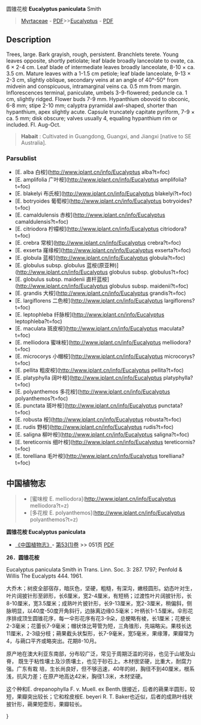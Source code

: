圆锥花桉 **Eucalyptus paniculata** Smith

> [Myrtaceae](http://www.iplant.cn/info/Myrtaceae?t=foc) - [PDF](http://www.iplant.cn/foc/pdf/Myrtaceae.pdf)>>[Eucalyptus](http://www.iplant.cn/info/Eucalyptus?t=foc) - [PDF](http://www.iplant.cn/foc/pdf/Eucalyptus.pdf)

## Description

Trees, large. Bark grayish, rough, persistent. Branchlets terete. Young leaves opposite, shortly petiolate; leaf blade broadly lanceolate to ovate, ca. 6 × 2-4 cm. Leaf blade of intermediate leaves broadly lanceolate, 8-10 × ca. 3.5 cm. Mature leaves with a 1-1.5 cm petiole; leaf blade lanceolate, 9-13 × 2-3 cm, slightly oblique, secondary veins at an angle of 40°-50° from midvein and conspicuous, intramarginal veins ca. 0.5 mm from margin. Inflorescences terminal, paniculate, umbels 3-9-flowered; peduncle ca. 1 cm, slightly ridged. Flower buds 7-9 mm. Hypanthium obovoid to obconic, 6-8 mm; stipe 2-10 mm; calyptra pyramidal awl-shaped, shorter than hypanthium, apex slightly acute. Capsule truncately capitate pyriform, 7-9 × ca. 5 mm; disk obscure; valves usually 4, equaling hypanthium rim or included. Fl. Aug-Oct.


> **Habait** : 
> Cultivated in Guangdong, Guangxi, and Jiangxi [native to SE Australia].

### Parsublist

* [E.  alba  白桉](http://www.iplant.cn/info/Eucalyptus alba?t=foc)
* [E.  amplifolia  广叶桉](http://www.iplant.cn/info/Eucalyptus amplifolia?t=foc)
* [E.  blakelyi  布氏桉](http://www.iplant.cn/info/Eucalyptus blakelyi?t=foc)
* [E.  botryoides  葡萄桉](http://www.iplant.cn/info/Eucalyptus botryoides?t=foc)
* [E.  camaldulensis  赤桉](http://www.iplant.cn/info/Eucalyptus camaldulensis?t=foc)
* [E.  citriodora  柠檬桉](http://www.iplant.cn/info/Eucalyptus citriodora?t=foc)
* [E.  crebra  常桉](http://www.iplant.cn/info/Eucalyptus crebra?t=foc)
* [E.  exserta  窿缘桉](http://www.iplant.cn/info/Eucalyptus exserta?t=foc)
* [E.  globula  蓝桉](http://www.iplant.cn/info/Eucalyptus globula?t=foc)
* [E.  globulus subsp. globulus  蓝桉(原亚种)](http://www.iplant.cn/info/Eucalyptus globulus subsp. globulus?t=foc)
* [E.  globulus subsp. maidenii  直杆蓝桉](http://www.iplant.cn/info/Eucalyptus globulus subsp. maidenii?t=foc)
* [E.  grandis  大桉](http://www.iplant.cn/info/Eucalyptus grandis?t=foc)
* [E.  largiflorens  二色桉](http://www.iplant.cn/info/Eucalyptus largiflorens?t=foc)
* [E.  leptophleba  纤脉桉](http://www.iplant.cn/info/Eucalyptus leptophleba?t=foc)
* [E.  maculata  斑皮桉](http://www.iplant.cn/info/Eucalyptus maculata?t=foc)
* [E.  melliodora  蜜味桉](http://www.iplant.cn/info/Eucalyptus melliodora?t=foc)
* [E.  microcorys  小帽桉](http://www.iplant.cn/info/Eucalyptus microcorys?t=foc)
* [E.  pellita  粗皮桉](http://www.iplant.cn/info/Eucalyptus pellita?t=foc)
* [E.  platyphylla  阔叶桉](http://www.iplant.cn/info/Eucalyptus platyphylla?t=foc)
* [E.  polyanthemos  多花桉](http://www.iplant.cn/info/Eucalyptus polyanthemos?t=foc)
* [E.  punctata  斑叶桉](http://www.iplant.cn/info/Eucalyptus punctata?t=foc)
* [E.  robusta  桉](http://www.iplant.cn/info/Eucalyptus robusta?t=foc)
* [E.  rudis  野桉](http://www.iplant.cn/info/Eucalyptus rudis?t=foc)
* [E.  saligna  柳叶桉](http://www.iplant.cn/info/Eucalyptus saligna?t=foc)
* [E.  tereticornis  细叶桉](http://www.iplant.cn/info/Eucalyptus tereticornis?t=foc)
* [E.  torelliana  毛叶桉](http://www.iplant.cn/info/Eucalyptus torelliana?t=foc)

## 中国植物志

> * [蜜味桉  E.  melliodora](http://www.iplant.cn/info/Eucalyptus melliodora?t=z)
> * [多花桉  E.  polyanthemos](http://www.iplant.cn/info/Eucalyptus polyanthemos?t=z)


**圆锥花桉 Eucalyptus paniculata**

* [《中国植物志》](http://www.iplant.cn/frps)- [第53(1)卷](http://www.iplant.cn/frps/vol/53(1)) >> 051页 [PDF](http://www.iplant.cn/frps/pdf/53(1)/051a.PDF)


**26．圆锥花桉**

Eucalyptus paniculata Smith in Trans. Linn. Soc. 3: 287. 1797; Penfold & Willis The Eucalypts 444. 1961.

大乔木；树皮全部宿存，暗灰色，坚硬，粗糙，有深沟，嫩枝圆形。幼态叶对生，叶片阔披针形至卵形，长6厘米，宽2-4厘米，有短柄；过渡性叶片阔披针形，长8-10厘米，宽3.5厘米；成熟叶片披针形，长9-13厘米，宽2-3厘米，稍偏斜，侧脉明显，以40度-50度开角斜行，边脉离边缘0.5毫米；叶柄长1-1.5厘米。伞形花序排成顶生圆锥花序，每一伞形花序有花3-9朵，总梗略有棱，长1厘米；花梗长2-3毫米；花蕾长7-9毫米；帽状体比萼管为短，三角锥形，先端略尖。果枝长达11厘米，2-3级分枝；蒴果截头状梨形，长7-9毫米，宽5毫米，果缘薄，果瓣常为4，与蒴口平齐或略突出。花期8-10月。

原产地在澳大利亚东南部，分布较广泛，常见于周期泛滥的河谷，也见于山坡及山脊， 既生于粘性壤土及沙质壤土，也见于砂石上。木材很坚硬，比重大，耐腐力强。广东有栽 培，生长尚良好，但不够迅速，40年的树，胸径不到40厘米，根系浅，抗风力差；在原产地高达42米，胸径1.3米，木材坚硬。

这个种和E. drepanophylla F. v. Muell. ex Benth.很接近，后者的蒴果半圆形，较短，果瓣突出较长；它和栓皮桉E. beyeri R. T. Baker也近似，后者的成熟叶线状披针形，蒴果短壶形，果瓣较长。

}